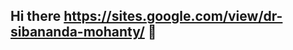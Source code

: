 ## Hi there https://sites.google.com/view/dr-sibananda-mohanty/ 👋

<!--
**Dr-Sibananda-Mohanty/Dr-Sibananda-Mohanty** is a ✨ _special_ ✨ repository because its `README.md` (this file) appears on your GitHub profile.

Here are some ideas to get you started:

- 🔭 Please find my profile from this link https://sites.google.com/view/dr-sibananda-mohanty/
.
-->
